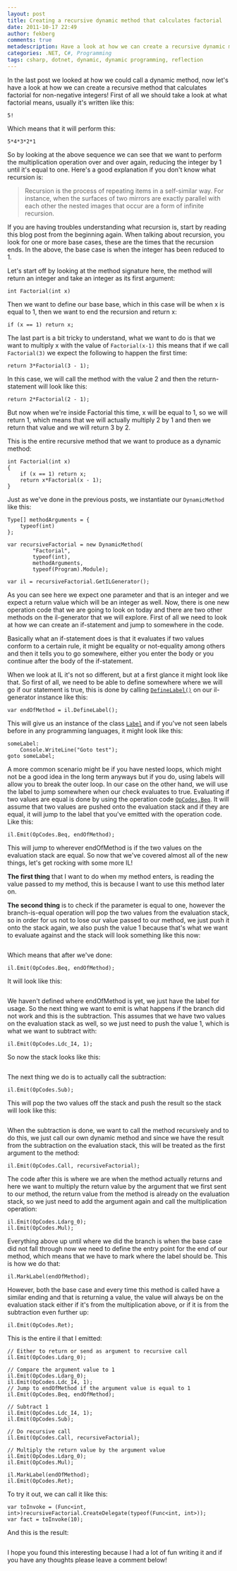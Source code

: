 ```yaml
---
layout: post
title: Creating a recursive dynamic method that calculates factorial
date: 2011-10-17 22:49
author: fekberg
comments: true
metadescription: Have a look at how we can create a recursive dynamic method that calculates factorial for non-negative integers! 
categories: .NET, C#, Programming
tags: csharp, dotnet, dynamic, dynamic programming, reflection
---
```

In the last post we looked at how we could call a dynamic method, now let's have a look at how we can create a recursive method that calculates factorial for non-negative integers! First of all we should take a look at what factorial means, usually it's written like this:

	5!
<!--excerpt-->
Which means that it will perform this:

	5*4*3*2*1

So by looking at the above sequence we can see that we want to perform the multiplication operation over and over again, reducing the integer by 1 until it's equal to one. Here's a good explanation if you don't know what recursion is:

<blockquote>Recursion is the process of repeating items in a self-similar way. For instance, when the surfaces of two mirrors are exactly parallel with each other the nested images that occur are a form of infinite recursion.</blockquote>

If you are having troubles understanding what recursion is, start by reading this blog post from the beginning again. When talking about recursion, you look for one or more base cases, these are the times that the recursion ends. In the above, the base case is when the integer has been reduced to 1. 

Let's start off by looking at the method signature here, the method will return an integer and take an integer as its first argument:

	int Factorial(int x)

Then we want to define our base base, which in this case will be when x is equal to 1, then we want to end the recursion and return x:

	if (x == 1) return x;

The last part is a bit tricky to understand, what we want to do is that we want to multiply x with the value of `Factorial(x-1)` this means that if we call `Factorial(3)` we expect the following to happen the first time:

	return 3*Factorial(3 - 1);

In this case, we will call the method with the value 2 and then the return-statement will look like this:

	return 2*Factorial(2 - 1);

But now when we're inside Factorial this time, x will be equal to 1, so we will return 1, which means that we will actually multiply 2 by 1 and then we return that value and we will return 3 by 2.

This is the entire recursive method that we want to produce as a dynamic method:

	int Factorial(int x)
	{
	    if (x == 1) return x;
	    return x*Factorial(x - 1);
	}

Just as we've done in the previous posts, we instantiate our `DynamicMethod` like this:

	Type[] methodArguments = { 
	    typeof(int)
	};

	var recursiveFactorial = new DynamicMethod(
	        "Factorial",
	        typeof(int),
	        methodArguments,
	        typeof(Program).Module);

	var il = recursiveFactorial.GetILGenerator();

As you can see here we expect one parameter and that is an integer and we expect a return value which will be an integer as well. Now, there is one new operation code that we are going to look on today and there are two other methods on the il-generator that we will explore. First of all we need to look at how we can create an if-statement and jump to somewhere in the code.

Basically what an if-statement does is that it evaluates if two values conform to a certain rule, it might be equality or not-equality among others and then it tells you to go somewhere, either you enter the body or you continue after the body of the if-statement.

When we look at IL it's not so different, but at a first glance it might look like that. So first of all, we need to be able to define somewhere where we will go if our statement is true, this is done by calling <a href="http://msdn.microsoft.com/en-us/library/system.reflection.emit.ilgenerator.definelabel.aspx">`DefineLabel()`</a> on our il-generator instance like this:

	var endOfMethod = il.DefineLabel();

This will give us an instance of the class <a href="http://msdn.microsoft.com/en-us/library/system.reflection.emit.label.aspx">`Label`</a> and if you've not seen labels before in any programming languages, it might look like this:

	someLabel:
	    Console.WriteLine("Goto test");
	goto someLabel;

A more common scenario might be if you have nested loops, which might not be a good idea in the long term anyways but if you do, using labels will allow you to break the outer loop. In our case on the other hand, we will use the label to jump somewhere when our check evaluates to true. Evaluating if two values are equal is done by using the operation code <a href="http://msdn.microsoft.com/en-us/library/system.reflection.emit.opcodes.beq.aspx">`OpCodes.Beq`</a>. It will assume that two values are pushed onto the evaluation stack and if they are equal, it will jump to the label that you've emitted with the operation code. Like this:

	il.Emit(OpCodes.Beq, endOfMethod);

This will jump to wherever endOfMethod is if the two values on the evaluation stack are equal. So now that we've covered almost all of the new things, let's get rocking with some more IL!

<strong>The first thing</strong> that I want to do when my method enters, is reading the value passed to my method, this is because I want to use this method later on.

<strong>The second thing</strong> is to check if the parameter is equal to one, however the branch-is-equal operation will pop the two values from the evaluation stack, so in order for us not to lose our value passed to our method, we just push it onto the stack again, we also push the value 1 because that's what we want to evaluate against and the stack will look something like this now:

<img src="http://dl.dropbox.com/u/4396175/stack.png" alt="" />

Which means that after we've done:

	il.Emit(OpCodes.Beq, endOfMethod);

It will look like this:

<img src="http://dl.dropbox.com/u/4396175/stack2.png" alt="" />

We haven't defined where endOfMethod is yet, we just have the label for usage. So the next thing we want to emit is what happens if the branch did not work and this is the subtraction. This assumes that we have two values on the evaluation stack as well, so we just need to push the value 1, which is what we want to subtract with:

	il.Emit(OpCodes.Ldc_I4, 1);

So now the stack looks like this:

<img src="http://dl.dropbox.com/u/4396175/stack3.png" alt="" />

The next thing we do is to actually call the subtraction:

	il.Emit(OpCodes.Sub);

This will pop the two values off the stack and push the result so the stack will look like this:

<img src="http://dl.dropbox.com/u/4396175/stack4.png" alt="" />

When the subtraction is done, we want to call the method recursively and to do this, we just call our own dynamic method and since we have the result from the subtraction on the evaluation stack, this will be treated as the first argument to the method:

	il.Emit(OpCodes.Call, recursiveFactorial);

The code after this is where we are when the method actually returns and here we want to multiply the return value by the argument that we first sent to our method, the return value from the method is already on the evaluation stack, so we just need to add the argument again and call the multiplication operation:

	il.Emit(OpCodes.Ldarg_0);
	il.Emit(OpCodes.Mul);

Everything above up until where we did the branch is when the base case did not fall through now we need to define the entry point for the end of our method, which means that we have to mark where the label should be. This is how we do that:

	il.MarkLabel(endOfMethod);

However, both the base case and every time this method is called have a similar ending and that is returning a value, the value will always be on the evaluation stack either if it's from the multiplication above, or if it is from the subtraction even further up:

	il.Emit(OpCodes.Ret);

This is the entire il that I emitted:

	// Either to return or send as argument to recursive call
	il.Emit(OpCodes.Ldarg_0);

	// Compare the argument value to 1
	il.Emit(OpCodes.Ldarg_0);
	il.Emit(OpCodes.Ldc_I4, 1);
	// Jump to endOfMethod if the argument value is equal to 1
	il.Emit(OpCodes.Beq, endOfMethod);

	// Subtract 1
	il.Emit(OpCodes.Ldc_I4, 1);
	il.Emit(OpCodes.Sub);

	// Do recursive call
	il.Emit(OpCodes.Call, recursiveFactorial);

	// Multiply the return value by the argument value
	il.Emit(OpCodes.Ldarg_0);
	il.Emit(OpCodes.Mul);

	il.MarkLabel(endOfMethod);
	il.Emit(OpCodes.Ret);

To try it out, we can call it like this:

	var toInvoke = (Func<int, int>)recursiveFactorial.CreateDelegate(typeof(Func<int, int>));
	var fact = toInvoke(10);

And this is the result:

<img src="http://dl.dropbox.com/u/4396175/fact_recursive.png" alt="" />

I hope you found this interesting because I had a lot of fun writing it and if you have any thoughts please leave a comment below!
